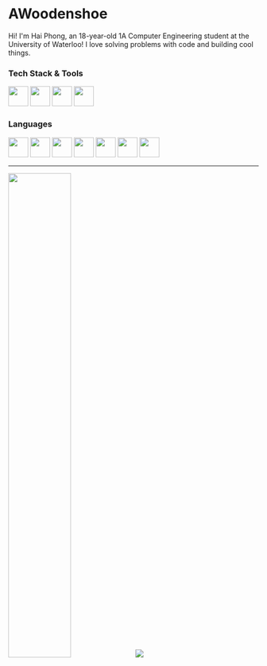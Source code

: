 # AWoodenshoe

Hi! I'm Hai Phong, an 18-year-old 1A Computer Engineering student at the University of Waterloo! I love solving problems with code and building cool things.

### Tech Stack & Tools

<img src="https://cdn.jsdelivr.net/gh/devicons/devicon@latest/icons/nextjs/nextjs-original.svg" width="40" />
<img src="https://cdn.jsdelivr.net/gh/devicons/devicon@latest/icons/react/react-original.svg" width="40" />
<img src="https://cdn.jsdelivr.net/gh/devicons/devicon@latest/icons/vscode/vscode-original.svg" width="40" />
<img src="https://cdn.jsdelivr.net/gh/devicons/devicon/icons/arduino/arduino-original.svg" width="40" />
          
### Languages 
<img src="https://cdn.jsdelivr.net/gh/devicons/devicon/icons/cplusplus/cplusplus-original.svg" width="40" />
<img src="https://cdn.jsdelivr.net/gh/devicons/devicon/icons/java/java-original.svg" width="40" />
<img src="https://cdn.jsdelivr.net/gh/devicons/devicon/icons/python/python-original.svg" width="40" />
<img src="https://cdn.jsdelivr.net/gh/devicons/devicon/icons/javascript/javascript-original.svg" width="40" />
<img src="https://cdn.jsdelivr.net/gh/devicons/devicon/icons/typescript/typescript-original.svg" width="40" />
<img src="https://cdn.jsdelivr.net/gh/devicons/devicon/icons/html5/html5-original.svg" width="40" />
<img src="https://cdn.jsdelivr.net/gh/devicons/devicon/icons/css3/css3-original.svg" width="40" />

<hr>

<img width="50%" src="https://github-readme-stats.vercel.app/api?username=awoodenshoe&show_icons=true&theme=github_dark" />
<img src="https://github-readme-stats.vercel.app/api/top-langs/?username=awoodenshoe&layout=compact&theme=github_dark" />
